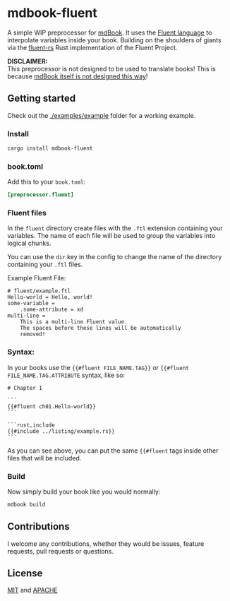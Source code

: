 # mdbook-fluent

A simple WIP preprocessor for [mdBook](https://github.com/rust-lang/mdBook).
It uses the [Fluent language](https://projectfluent.org/) to interpolate
variables inside your book. Building on the shoulders of giants via
the [fluent-rs](https://github.com/projectfluent/fluent-rs) Rust implementation
of the Fluent Project.

**DISCLAIMER:**  
This preprocessor is not designed to be used to translate 
books! This is because [mdBook itself is not designed this way](https://github.com/rust-lang/mdBook/issues/146#issuecomment-354759316)!

## Getting started

Check out the [./examples/example](./examples/example) folder for
a working example.

### Install

```bash
cargo install mdbook-fluent
```

### book.toml

Add this to your `book.toml`:
```toml
[preprocessor.fluent]
```

### Fluent files

In the `fluent` directory create files with the `.ftl`
extension containing your variables. The name of each file
will be used to group the variables into logical chunks. 

You can use the `dir` key in the config to change the name of the directory containing
your `.ftl` files.

Example Fluent File:

```ftl
# fluent/example.ftl
Hello-world = Hello, world!
some-variable =
    .some-attribute = xd
multi-line =
    This is a multi-line Fluent value.
    The spaces before these lines will be automatically
    removed!
```

### Syntax:

In your books use the `{{#fluent FILE_NAME.TAG}}`
or `{{#fluent FILE_NAME.TAG.ATTRIBUTE` syntax, like so:

    # Chapter 1

    ```
    {{#fluent ch01.Hello-world}}
    ```

    ```rust,include
    {{#include ../listing/example.rs}}
    ```

As you can see above, you can put the same `{{#fluent` tags
inside other files that will be included.

### Build

Now simply build your book like you would normally:

```bash
mdbook build
```

## Contributions

I welcome any contributions, whether they would be issues,
feature requests, pull requests or questions.

## License

[MIT](./LICENSE-MIT) and [APACHE](LICENSE-APACHE)